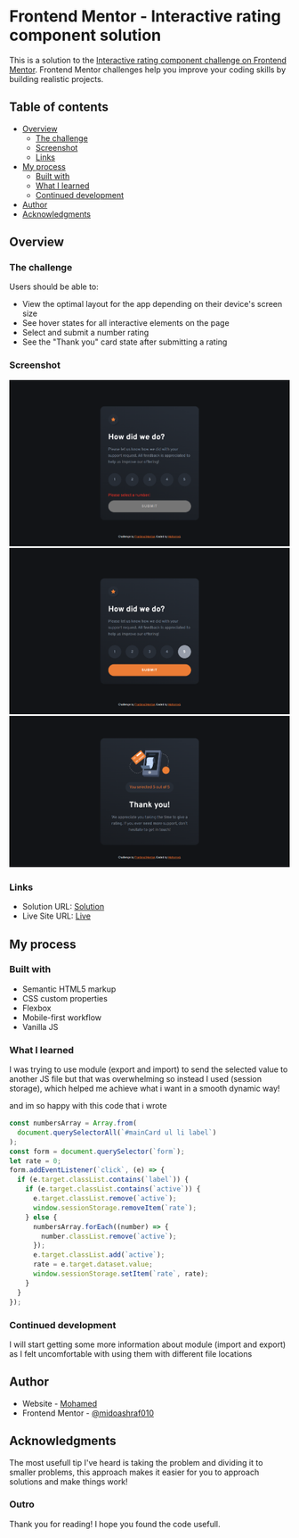 # Frontend Mentor - Interactive rating component solution

This is a solution to the [Interactive rating component challenge on Frontend Mentor](https://www.frontendmentor.io/challenges/interactive-rating-component-koxpeBUmI). Frontend Mentor challenges help you improve your coding skills by building realistic projects.

## Table of contents

- [Overview](#overview)
  - [The challenge](#the-challenge)
  - [Screenshot](#screenshot)
  - [Links](#links)
- [My process](#my-process)
  - [Built with](#built-with)
  - [What I learned](#what-i-learned)
  - [Continued development](#continued-development)
- [Author](#author)
- [Acknowledgments](#acknowledgments)

## Overview

### The challenge

Users should be able to:

- View the optimal layout for the app depending on their device's screen size
- See hover states for all interactive elements on the page
- Select and submit a number rating
- See the "Thank you" card state after submitting a rating

### Screenshot

![](./design/screenshot-2.png)
![](./design/screenshot-1.png)
![](./design/screenshot-3.png)

### Links

- Solution URL: [Solution](https://www.frontendmentor.io/solutions/interactive-rating-component-bcbOyVzvhw)
- Live Site URL: [Live](https://fementor-rating-component.netlify.app/)

## My process

### Built with

- Semantic HTML5 markup
- CSS custom properties
- Flexbox
- Mobile-first workflow
- Vanilla JS

### What I learned

I was trying to use module (export and import) to send the selected value to another JS file but that was overwhelming so instead I used (session storage),
which helped me achieve what i want in a smooth dynamic way!

and im so happy with this code that i wrote

```js
const numbersArray = Array.from(
  document.querySelectorAll(`#mainCard ul li label`)
);
const form = document.querySelector(`form`);
let rate = 0;
form.addEventListener(`click`, (e) => {
  if (e.target.classList.contains(`label`)) {
    if (e.target.classList.contains(`active`)) {
      e.target.classList.remove(`active`);
      window.sessionStorage.removeItem(`rate`);
    } else {
      numbersArray.forEach((number) => {
        number.classList.remove(`active`);
      });
      e.target.classList.add(`active`);
      rate = e.target.dataset.value;
      window.sessionStorage.setItem(`rate`, rate);
    }
  }
});
```

### Continued development

I will start getting some more information about module (import and export) as I felt uncomfortable with using them with different file locations

## Author

- Website - [Mohamed](https://www.mohamed-dev.netlify.app)
- Frontend Mentor - [@midoashraf010](https://www.frontendmentor.io/profile/midoashraf010)

## Acknowledgments

The most usefull tip I've heard is taking the problem and dividing it to smaller problems, this approach makes it easier for you to approach solutions and make things work!

### Outro

Thank you for reading! I hope you found the code usefull.
